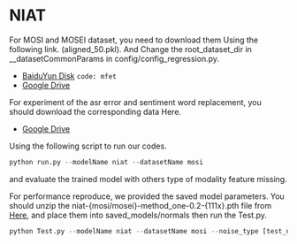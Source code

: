 # NIAT

For MOSI and MOSEI dataset, you need to download them Using the following link. (aligned_50.pkl).
And Change the root_dataset_dir in __datasetCommonParams in config/config_regression.py.


- [BaiduYun Disk](https://pan.baidu.com/s/1XmobKHUqnXciAm7hfnj2gg) `code: mfet`
- [Google Drive](https://drive.google.com/drive/folders/1A2S4pqCHryGmiqnNSPLv7rEg63WvjCSk?usp=sharing)

For experiment of the asr error and sentiment word replacement, you should download the corresponding data Here.

- [Google Drive](https://drive.google.com/drive/folders/1L7wsUTk5spP_hJRNqTS5sfbOX_40BxwS)

Using the following script to run our codes.

```python
python run.py --modelName niat --datasetName mosi
```

and evaluate the trained model with others type of modality feature missing.

For performance reproduce, we provided the saved model parameters. You should unzip the niat-{mosi/mosei}-method_one-0.2-{111x}.pth file from [Here](https://drive.google.com/drive/folders/1PWL47lviWhFBhklg1HGBEm3APbabmWDh), and place them into saved_models/normals then run the Test.py.


```python
python Test.py --modelName niat --datasetName mosi --noise_type [test_noise_type]
```

